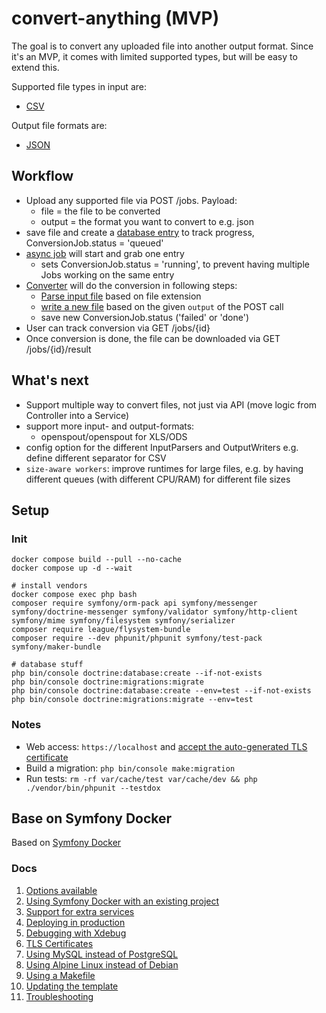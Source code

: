 # convert-anything (MVP)

The goal is to convert any uploaded file into another output format.
Since it's an MVP, it comes with limited supported types, but will be easy to extend this.

Supported file types in input are: 
* [CSV](src/Service/Conversion/InputParser/CsvInputParser.php)

Output file formats are:
* [JSON](src/Service/Conversion/OutputWriter/JsonWriter.php)

## Workflow
- Upload any supported file via POST /jobs. Payload: 
  - file = the file to be converted
  - output = the format you want to convert to e.g. json
- save file and create a [database entry](src/Entity/ConversionJob.php) to track progress, ConversionJob.status = 'queued'
- [async job](src/MessageHandler/RunConversionHandler.php) will start and grab one entry
  - sets ConversionJob.status = 'running', to prevent having multiple Jobs working on the same entry
- [Converter](src/Service/Conversion/ConverterPipeline.php) will do the conversion in following steps:
  - [Parse input file](src/Service/Conversion/InputParser/InputParserFactory.php) based on file extension
  - [write a new file](src/Service/Conversion/OutputWriter/OutputWriterFactory.php) based on the given `output` of the POST call
  - save new ConversionJob.status ('failed' or 'done')
- User can track conversion via GET /jobs/{id}
- Once conversion is done, the file can be downloaded via GET /jobs/{id}/result

## What's next
- Support multiple way to convert files, not just via API (move logic from Controller into a Service) 
- support more input- and output-formats:
  - openspout/openspout for XLS/ODS
- config option for the different InputParsers and OutputWriters e.g. define different separator for CSV
- `size-aware workers`: improve runtimes for large files, e.g. by having different queues (with different CPU/RAM) for different file sizes


## Setup

### Init
```
docker compose build --pull --no-cache
docker compose up -d --wait

# install vendors
docker compose exec php bash
composer require symfony/orm-pack api symfony/messenger symfony/doctrine-messenger symfony/validator symfony/http-client symfony/mime symfony/filesystem symfony/serializer
composer require league/flysystem-bundle
composer require --dev phpunit/phpunit symfony/test-pack symfony/maker-bundle

# database stuff
php bin/console doctrine:database:create --if-not-exists
php bin/console doctrine:migrations:migrate
php bin/console doctrine:database:create --env=test --if-not-exists
php bin/console doctrine:migrations:migrate --env=test
```

### Notes
* Web access: `https://localhost` and [accept the auto-generated TLS certificate](https://stackoverflow.com/a/15076602/1352334)
* Build a migration: `php bin/console make:migration`
* Run tests: `rm -rf var/cache/test var/cache/dev && php ./vendor/bin/phpunit --testdox`


## Base on Symfony Docker
Based on [Symfony Docker](https://github.com/dunglas/symfony-docker)

### Docs
1. [Options available](docs/options.md)
2. [Using Symfony Docker with an existing project](docs/existing-project.md)
3. [Support for extra services](docs/extra-services.md)
4. [Deploying in production](docs/production.md)
5. [Debugging with Xdebug](docs/xdebug.md)
6. [TLS Certificates](docs/tls.md)
7. [Using MySQL instead of PostgreSQL](docs/mysql.md)
8. [Using Alpine Linux instead of Debian](docs/alpine.md)
9. [Using a Makefile](docs/makefile.md)
10. [Updating the template](docs/updating.md)
11. [Troubleshooting](docs/troubleshooting.md)


